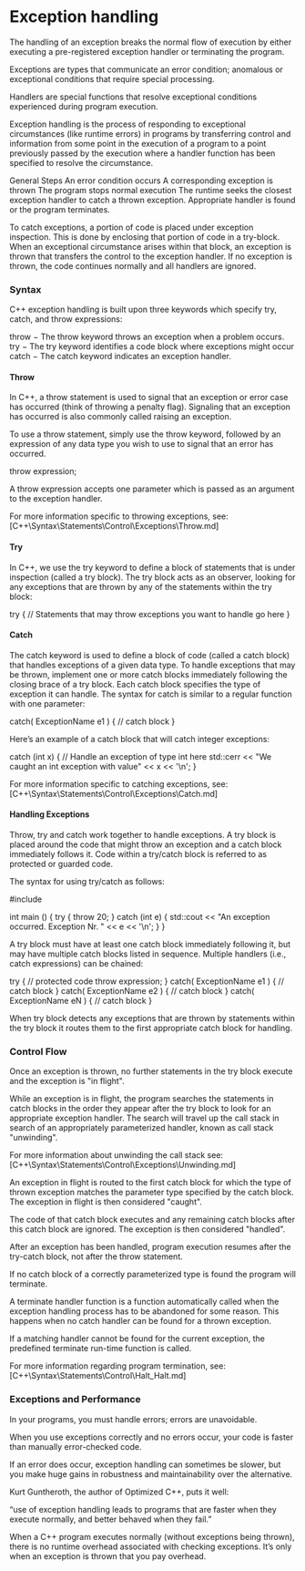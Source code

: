 # Exception handling

The handling of an exception breaks the normal flow of execution by either executing a pre-registered exception handler or terminating the program.

Exceptions are types that communicate an error condition; anomalous or exceptional conditions that require special processing.

Handlers are special functions that resolve exceptional conditions experienced during program execution.

Exception handling is the process of responding to exceptional circumstances (like runtime errors) in programs by transferring control and information from some point in the execution of a program to a point previously passed by the execution where a handler function has been specified to resolve the circumstance.

General Steps
  An error condition occurs
  A corresponding exception is thrown
  The program stops normal execution
  The runtime seeks the closest exception handler to catch a thrown exception.
  Appropriate handler is found or the program terminates.


To catch exceptions, a portion of code is placed under exception inspection. This is done by enclosing that portion of code in a try-block. When an exceptional circumstance arises within that block, an exception is thrown that transfers the control to the exception handler. If no exception is thrown, the code continues normally and all handlers are ignored.



### Syntax
C++ exception handling is built upon three keywords which specify try, catch, and throw expressions:

  throw − The throw keyword throws an exception when a problem occurs.
  try − The try keyword identifies a code block where exceptions might occur
  catch − The catch keyword indicates an exception handler.



#### Throw
In C++, a throw statement is used to signal that an exception or error case has occurred (think of throwing a penalty flag). Signaling that an exception has occurred is also commonly called raising an exception.

To use a throw statement, simply use the throw keyword, followed by an expression of any data type you wish to use to signal that an error has occurred.

  throw expression;

A throw expression accepts one parameter which is passed as an argument to the exception handler.

For more information specific to throwing exceptions, see:
[C++\Syntax\Statements\Control\Exceptions\Throw.md]



#### Try
In C++, we use the try keyword to define a block of statements that is under inspection (called a try block). The try block acts as an observer, looking for any exceptions that are thrown by any of the statements within the try block:

  try
  {
    // Statements that may throw exceptions you want to handle go here
  }



#### Catch
The catch keyword is used to define a block of code (called a catch block) that handles exceptions of a given data type. To handle exceptions that may be thrown, implement one or more catch blocks immediately following the closing brace of a try block. Each catch block specifies the type of exception it can handle. The syntax for catch is similar to a regular function with one parameter:

  catch( ExceptionName e1 )
  {
     // catch block
  }

Here’s an example of a catch block that will catch integer exceptions:

  catch (int x)
  {
    // Handle an exception of type int here
    std::cerr << "We caught an int exception with value" << x << '\n';
  }

For more information specific to catching exceptions, see:
[C++\Syntax\Statements\Control\Exceptions\Catch.md]



#### Handling Exceptions
Throw, try and catch work together to handle exceptions. A try block is placed around the code that might throw an exception and a catch block immediately follows it. Code within a try/catch block is referred to as protected or guarded code.

The syntax for using try/catch as follows:

  #include <iostream>

  int main () {
    try
    {
      throw 20;
    }
    catch (int e)
    {
      std::cout << "An exception occurred. Exception Nr. " << e << '\n';
    }
  }

A try block must have at least one catch block immediately following it, but may have multiple catch blocks listed in sequence. Multiple handlers (i.e., catch expressions) can be chained:

  try {
     // protected code
     throw expression;
  }
  catch( ExceptionName e1 )
  {
     // catch block
  }
  catch( ExceptionName e2 )
  {
     // catch block
  }
  catch( ExceptionName eN )
  {
     // catch block
  }

When try block detects any exceptions that are thrown by statements within the try block it routes them to the first appropriate catch block for handling.



### Control Flow
Once an exception is thrown, no further statements in the try block execute and the exception is "in flight".

While an exception is in flight, the program searches the statements in catch blocks in the order they appear after the try block to look for an appropriate exception handler. The search will travel up the call stack in search of an appropriately parameterized handler, known as call stack "unwinding".

For more information about unwinding the call stack see:
[C++\Syntax\Statements\Control\Exceptions\Unwinding.md]

An exception in flight is routed to the first catch block for which the type of thrown exception matches the parameter type specified by the catch block. The exception in flight is then considered "caught".

The code of that catch block executes and any remaining catch blocks after this catch block are ignored. The exception is then considered "handled".

After an exception has been handled, program execution resumes after the try-catch block, not after the throw statement.

If no catch block of a correctly parameterized type is found the program will terminate.

A terminate handler function is a function automatically called when the exception handling process has to be abandoned for some reason. This happens when no catch handler can be found for a thrown exception.

If a matching handler cannot be found for the current exception, the predefined terminate run-time function is called.

For more information regarding program termination, see:
[C++\Syntax\Statements\Control\Halt\_Halt.md]



### Exceptions and Performance

In your programs, you must handle errors; errors are unavoidable.

When you use exceptions correctly and no errors occur, your code is faster than manually error-checked code.

If an error does occur, exception handling can sometimes be slower, but you make huge gains in robustness and maintainability over the alternative.

Kurt Guntheroth, the author of Optimized C++, puts it well:

  “use of exception handling leads to programs that are faster when they execute normally, and better behaved when they fail.”

When a C++ program executes normally (without exceptions being thrown), there is no runtime overhead associated with checking exceptions. It’s only when an exception is thrown that you pay overhead.
